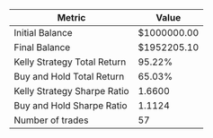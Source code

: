 | Metric | Value |
| --- | --- |
| Initial Balance | $1000000.00 |
| Final Balance | $1952205.10 |
| Kelly Strategy Total Return | 95.22% |
| Buy and Hold Total Return | 65.03% |
| Kelly Strategy Sharpe Ratio | 1.6600 |
| Buy and Hold Sharpe Ratio | 1.1124 |
| Number of trades | 57 |
